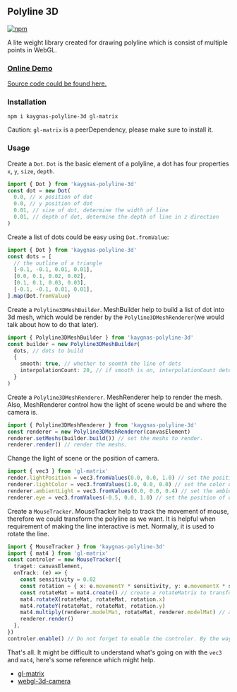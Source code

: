 ## Polyline 3D

<a href='https://www.npmjs.com/package/kaygnas-polyline-3d'><img src='https://img.shields.io/npm/v/kaygnas-polyline-3d?color=42b883' alt='npm'></a>

A lite weight library created for drawing polyline which is consist of multiple points in WebGL.

### [Online Demo](https://kaygnas.github.io/polyline-3d/)

[Source code could be found here.](https://github.com/KaygNas/polyline-3d/tree/main/playground)


### Installation
```
npm i kaygnas-polyline-3d gl-matrix
```

Caution: `gl-matrix` is a peerDependency, please make sure to install it. 

### Usage

Create a `Dot`. `Dot` is the basic element of a polyline, a dot has four properties `x`, `y`, `size`, `depth`.
```ts
import { Dot } from 'kaygnas-polyline-3d'
const dot = new Dot(
  0.0, // x position of dot
  0.0, // y position of dot
  0.01, // size of dot, determine the width of line
  0.01, // depth of dot, determine the depth of line in z direction
)
```

Create a list of dots could be easy using `Dot.fromValue`:
```ts
import { Dot } from 'kaygnas-polyline-3d'
const dots = [
  // the outline of a triangle
  [-0.1, -0.1, 0.01, 0.01],
  [0.0, 0.1, 0.02, 0.02],
  [0.1, 0.1, 0.03, 0.03],
  [-0.1, -0.1, 0.01, 0.01],
].map(Dot.fromValue)
```

Create a `Polyline3DMeshBuilder`. MeshBuilder help to build a list of dot into 3d mesh, which would be render by the `Polyline3DMeshRenderer`(we would talk about how to do that later).
```ts
import { Polyline3DMeshBuilder } from 'kaygnas-polyline-3d'
const builder = new Polyline3DMeshBuilder(
  dots, // dots to build
  {
    smooth: true, // whether to soomth the line of dots
    interpolationCount: 20, // if smooth is on, interpolationCount determine how smooth the line would be. The bigger interpolationCount is, the smoother the line would be.
  }
)
```

Create a `Polyline3DMeshRenderer`. MeshRenderer help to render the mesh. Also, MeshRenderer control how the light of scene would be and where the camera is.
```ts
import { Polyline3DMeshRenderer } from 'kaygnas-polyline-3d'
const renderer = new Polyline3DMeshRenderer(canvasElement)
renderer.setMeshs(builder.build()) // set the meshs to render.
renderer.render() // render the meshs.
```

Change the light of scene or the position of camera. 
```ts
import { vec3 } from 'gl-matrix'
render.lightPosition = vec3.fromValues(0.0, 0.0, 1.0) // set the position of light, the light source is just a spot.
renderer.lightColor = vec3.fromValues(1.0, 0.0, 0.0) // set the color of the light, in this line it is set to red.
renderer.ambientLight = vec3.fromValues(0.0, 0.0, 0.4) // set the ambient light of the scene, in this line it is set to dark blue.
renderer.eye = vec3.fromValues(-0.5, 0.0, 1.0) // set the position of camera.
```

Create a `MouseTracker`. MouseTracker help to track the movement of mouse, therefore we could transform the polyline as we want.
It is helpful when requirement of making the line interactive is met. Normaliy, it is used to rotate the line.
```ts
import { MouseTracker } from 'kaygnas-polyline-3d'
import { mat4 } from 'gl-matrix'
const controler = new MouseTracker({
  traget: canvasElement,
  onTrack: (e) => {
    const sensitivity = 0.02
    const rotation = { x: e.movementY * sensitivity, y: e.movementX * sensitivity }
    const rotateMat = mat4.create() // create a rotateMatrix to transform the line.
    mat4.rotateX(rotateMat, rotateMat, rotation.x)
    mat4.rotateY(rotateMat, rotateMat, rotation.y)
    mat4.multiply(renderer.modelMat, rotateMat, renderer.modelMat) // apply the rotateMatrix to modelMatrix.
    renderer.render()
  },
})
controler.enable() // Do not forget to enable the controler. By the way, to disable just call `controler.disable()`.
```

That's all. It might be difficult to understand what's going on with the `vec3` and `mat4`, here's some reference which might help.

- [gl-matrix](https://github.com/toji/gl-matrix)
- [webgl-3d-camera](https://webglfundamentals.org/webgl/lessons/zh_cn/webgl-3d-camera.html)